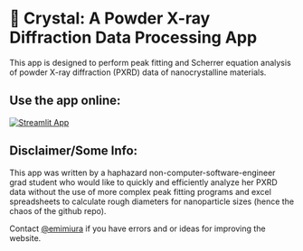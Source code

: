# 💎 Crystal: A Powder X-ray Diffraction Data Processing App

This app is designed to perform peak fitting and Scherrer equation analysis of powder X-ray diffraction (PXRD) data of nanocrystalline materials.

## Use the app online: 
[![Streamlit App](https://static.streamlit.io/badges/streamlit_badge_black_white.svg)](https://crystal.streamlit.app/)

## Disclaimer/Some Info:
This app was written by a haphazard non-computer-software-engineer grad student who would like to quickly and efficiently analyze her PXRD data without the use of more complex peak fitting programs and excel spreadsheets to calculate rough diameters for nanoparticle sizes (hence the chaos of the github repo). 

Contact [@emimiura](https://github.com/emimiura) if you have errors and or ideas for improving the website. 
